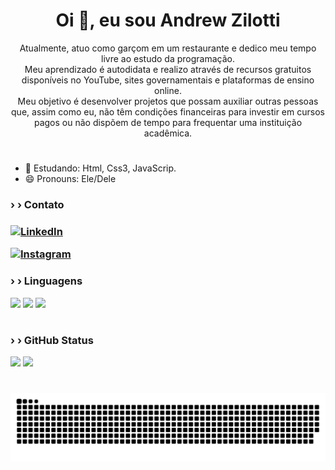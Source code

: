 <h1 align="center">Oi 👋, eu sou Andrew Zilotti</h1>
<p align="center">Atualmente, atuo como garçom em um restaurante e dedico meu tempo livre ao estudo da programação.</br>
Meu aprendizado é autodidata e realizo através de recursos gratuitos disponíveis no YouTube, sites governamentais e plataformas de ensino online.</br>
Meu objetivo é desenvolver projetos que possam auxiliar outras pessoas que, assim como eu, não têm condições financeiras para investir em cursos pagos ou não dispõem de tempo para frequentar uma instituição acadêmica.<p/>

#

- 🌱 Estudando: Html, Css3, JavaScrip.
- 😄 Pronouns: Ele/Dele

<h3 aling="left"> › › Contato<h3/>
<!--------
[![E-mail](https://img.shields.io/badge/-Email-000?style=for-the-badge&logo=microsoft-outlook&logoColor=FF00F6&color:FFF)](mailto:meduardacardoso.121@gmail.com)
-------->

[![LinkedIn](https://img.shields.io/badge/-LinkedIn-000?style=for-the-badge&logo=linkedin&logoColor=FF00F6&color:FFF)](https://www.linkedin.com/in/andrewzilotti/)

[![Instagram](https://img.shields.io/badge/-Instagram-000?style=for-the-badge&logo=instagram&logoColor=FF00F6&color:FFF)](https://www.instagram.com/andrewzilotti/)

<h3> › › Linguagens </h3>
<div align="left">
  <img src="https://cdn.jsdelivr.net/gh/devicons/devicon@latest/icons/html5/html5-original.svg" width="50px"/>

  <img src="https://cdn.jsdelivr.net/gh/devicons/devicon@latest/icons/css3/css3-original.svg" width="50px"/>

  <img src="https://cdn.jsdelivr.net/gh/devicons/devicon@latest/icons/javascript/javascript-original.svg" width="50px"/>
</div>

#

<!-------- Status -------->
<h3> › › GitHub Status</h3>
<body align="left">
  <picture>
    <source srcset="https://github-readme-stats.vercel.app/api?username=andrewzilotti&show_icons=true&rank_icon=github&theme=dark"
      media="(prefers-color-scheme: dark)"
    />
    <source srcset="https://github-readme-stats.vercel.app/api?username=andrewzilotti&show_icons=true"
      media="(prefers-color-scheme: light), (prefers-color-scheme: no-preference)"
    />
    <img src="https://github-readme-stats.vercel.app/api?username=andrewzilotti&show_icons=true" />
  </picture>
  
  <a href="https://github.com/anuraghazra/convoychat">
    <img src="https://github-readme-stats.vercel.app/api/top-langs/?username=andrewzilotti&layout=compact&theme=dark" />
  </a>
</body>

#

<!-------- Cobrinha -------->
<picture align="center">
  <source media="(prefers-color-scheme: dark)" srcset="https://raw.githubusercontent.com/andrewzilotti/andrewzilotti/output/github-contribution-grid-snake-dark.svg">
  <source media="(prefers-color-scheme: light)" srcset="https://raw.githubusercontent.com/andrewzilotti/andrewzilotti/output/github-contribution-grid-snake-dark.svg">
  <img alt="github contribution grid snake animation" src="https://raw.githubusercontent.com/mari4souza/mari4souza/output/github-contribution-grid-snake.svg">
</picture>

<!--
**andrewzilotti/andrewzilotti** is a ✨ _special_ ✨ repository because its `README.md` (this file) appears on your GitHub profile.

Here are some ideas to get you started:

- 🔭 I’m currently working on ...
- 👯 I’m looking to collaborate on ...
- 🤔 I’m looking for help with ...
- 💬 Ask me about ...
- 📫 How to reach me: ...
 ...
- ⚡ Fun fact: ...
-->

